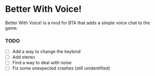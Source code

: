 # Better With Voice!

Better With Voice! is a mod for BTA that adds a simple voice chat to the game.

### TODO
- [ ] Add a way to change the keybind
- [ ] Add stereo
- [ ] Find a way to deal with noise
- [ ] Fix some unexpected crashes (still unidentified)
